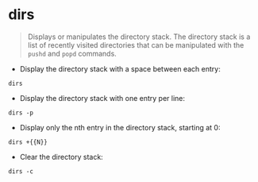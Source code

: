 # dirs

> Displays or manipulates the directory stack.
> The directory stack is a list of recently visited directories that can be manipulated with the `pushd` and `popd` commands.

- Display the directory stack with a space between each entry:

`dirs`

- Display the directory stack with one entry per line:

`dirs -p`

- Display only the nth entry in the directory stack, starting at 0:

`dirs +{{N}}`

- Clear the directory stack:

`dirs -c`
